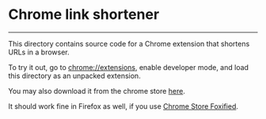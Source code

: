# Chrome link shortener

---

This directory contains source code for a Chrome extension that shortens URLs in a browser.

To try it out, go to [chrome://extensions](chrme://extensions), enable developer mode, and load this directory as an unpacked extension.

You may also download it from the chrome store [here](https://jump.wtf/chrome-extension).

It should work fine in Firefox as well, if you use [Chrome Store Foxified](https://addons.mozilla.org/en-Us/firefox/addon/chrome-store-foxified/).
